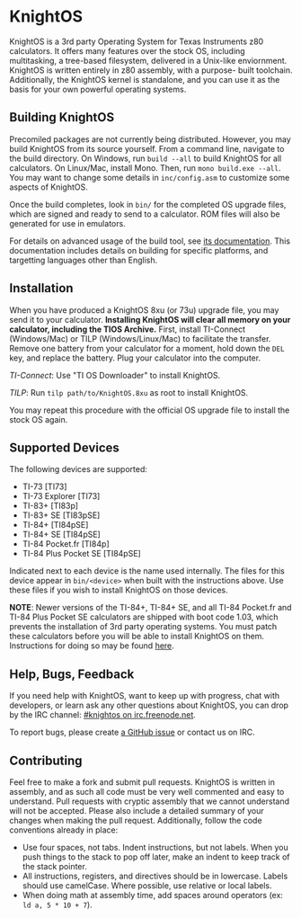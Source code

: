 # KnightOS

KnightOS is a 3rd party Operating System for Texas Instruments z80 calculators. It offers
many features over the stock OS, including multitasking, a tree-based filesystem, delivered
in a Unix-like enviornment. KnightOS is written entirely in z80 assembly, with a purpose-
built toolchain. Additionally, the KnightOS kernel is standalone, and you can use it as the
basis for your own powerful operating systems.

## Building KnightOS

Precomiled packages are not currently being distributed. However, you may build KnightOS from
its source yourself. From a command line, navigate to the build directory. On Windows, run
`build --all` to build KnightOS for all calculators. On Linux/Mac, install Mono. Then, run
`mono build.exe --all`. You may want to change some details in `inc/config.asm` to customize
some aspects of KnightOS.

Once the build completes, look in `bin/` for the completed OS upgrade files, which are signed
and ready to send to a calculator. ROM files will also be generated for use in emulators.

For details on advanced usage of the build tool, see
[its documentation](https://github.com/SirCmpwn/KnightOS/blob/master/docs/build/build-tool.md).
This documentation includes details on building for specific platforms, and targetting
languages other than English.

## Installation

When you have produced a KnightOS 8xu (or 73u) upgrade file, you may send it to your calculator.
**Installing KnightOS will clear all memory on your calculator, including the TIOS Archive.**
First, install TI-Connect (Windows/Mac) or TILP (Windows/Linux/Mac) to facilitate the transfer.
Remove one battery from your calculator for a moment, hold down the `DEL` key, and replace the
battery. Plug your calculator into the computer.

*TI-Connect*: Use "TI OS Downloader" to install KnightOS.

*TILP*: Run `tilp path/to/KnightOS.8xu` as root to install KnightOS.

You may repeat this procedure with the official OS upgrade file to install the stock OS again.

## Supported Devices

The following devices are supported:

* TI-73 [TI73]
* TI-73 Explorer [TI73]
* TI-83+ [TI83p]
* TI-83+ SE [TI83pSE]
* TI-84+ [TI84pSE]
* TI-84+ SE [TI84pSE]
* TI-84 Pocket.fr [TI84p]
* TI-84 Plus Pocket SE [TI84pSE]

Indicated next to each device is the name used internally. The files for this device appear in
`bin/<device>` when built with the instructions above. Use these files if you wish to install
KnightOS on those devices.

**NOTE**: Newer versions of the TI-84+, TI-84+ SE, and all TI-84 Pocket.fr and TI-84 Plus Pocket SE
calculators are shipped with boot code 1.03, which prevents the installation of 3rd party operating
systems. You must patch these calculators before you will be able to install KnightOS on them.
Instructions for doing so may be found [here](https://github.com/SirCmpwn/KnightOS/tree/master/boot-patch).

## Help, Bugs, Feedback

If you need help with KnightOS, want to keep up with progress, chat with developers, or learn
ask any other questions about KnightOS, you can drop by the IRC channel: [#knightos on
irc.freenode.net](http://webchat.freenode.net/?channels=knightos).

To report bugs, please create [a GitHub issue](https://github.com/SirCmpwn/KnightOS/issues/new)
or contact us on IRC.

## Contributing

Feel free to make a fork and submit pull requests. KnightOS is written in assembly, and as such all
code must be very well commented and easy to understand. Pull requests with cryptic assembly that we
cannot understand will not be accepted. Please also include a detailed summary of your changes when
making the pull request. Additionally, follow the code conventions already in place:

* Use four spaces, not tabs. Indent instructions, but not labels. When you push things to the stack
  to pop off later, make an indent to keep track of the stack pointer.
* All instructions, registers, and directives should be in lowercase. Labels should use camelCase.
  Where possible, use relative or local labels.
* When doing math at assembly time, add spaces around operators (ex: `ld a, 5 * 10 + 7`).